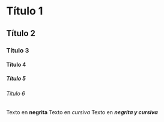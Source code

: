 # Título 1
## Título 2
### Título 3
#### Título 4
##### Título 5
###### Título 6

Texto en **negrita**
Texto en *cursiva*
Texto en ***negrita y cursiva***